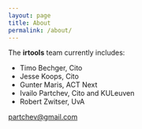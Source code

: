 ```yaml
---
layout: page
title: About
permalink: /about/
---
```


The **irtools** team currently includes:

* Timo Bechger, Cito
* Jesse Koops, Cito
* Gunter Maris, ACT Next
* Ivailo Partchev, Cito and KULeuven
* Robert Zwitser, UvA

[partchev@gmail.com](mailto:partchev@gmail.com)
